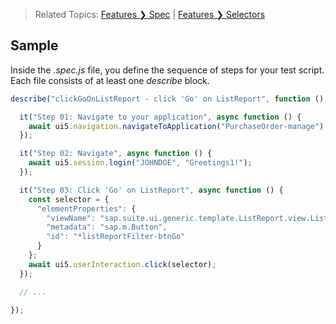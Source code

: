 > Related Topics: [Features &#10095; Spec](../features/config.md) | [Features &#10095; Selectors](../features/selectors.md)

## Sample

Inside the *.spec.js* file, you define the sequence of steps for your test script. Each file consists of at least one *describe* block.
```js title="clickGoOnListReport.spec.js"
describe("clickGoOnListReport - click 'Go' on ListReport", function () {

  it("Step 01: Navigate to your application", async function () {
    await ui5.navigation.navigateToApplication("PurchaseOrder-manage")
  });

  it("Step 02: Navigate", async function () {
    await ui5.session.login("JOHNDOE", "Greetings1!");
  });

  it("Step 03: Click 'Go' on ListReport", async function () {
    const selector = {
      "elementProperties": {
        "viewName": "sap.suite.ui.generic.template.ListReport.view.ListReport",
        "metadata": "sap.m.Button",
        "id": "*listReportFilter-btnGo"
      }   
    };
    await ui5.userInteraction.click(selector);
  });

  // ...

});
```